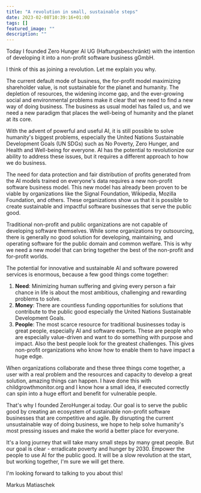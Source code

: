 ```yaml
---
title: "A revolution in small, sustainable steps"
date: 2023-02-08T10:39:16+01:00
tags: []
featured_image: ""
description: ""
---
```


<!-- Please write a blog post that explains why I founded Zero Hunger AI - ZeroHunger.ai, explaining the following points:

- it is quite obvious that our current default mode of business, the for-profit model maximizing shareholder value, is not sustainable for the planet and humanity
- with the advent of powerful and useful AI it is still possible to solve humanities biggest problems, especially the UN SDGs like No Poverty, Zero Hunger and Health and Well-being for everyone
- the need for data protection and fair distribution of profits generated from the AI models trained on everyones data requires a new non-profit software business model that has been proven already by examples like the signal foundation (Signal Technology Foundation), Wikipedia, Mozilla foundation and others. (give other, better examples if you can)
- traditional non-profit and public organizations are not capable of developing software themselves. Some try outsourcing now, but generally there is no good solution for developing, maintaining and operating software for the public domain and common wellfare.
- serving the public good with an ecosystem of sustainable non-profit software businesses which are competitive and agile is a viable strategy for disrupting the current unsustainable way of doing business with a sustainable way that can help solve humanities most pressing issues
-->

Today I founded Zero Hunger AI UG (Haftungsbeschränkt) with the intention of developing it into a non-profit software business gGmbH.

I think of this as joining a revolution. Let me explain you why.

The current default mode of business, the for-profit model maximizing shareholder value, is not sustainable for the planet and humanity. The depletion of resources, the widening income gap, and the ever-growing social and environmental problems make it clear that we need to find a new way of doing business. The business as usual model has failed us, and we need a new paradigm that places the well-being of humanity and the planet at its core.

With the advent of powerful and useful AI, it is still possible to solve humanity's biggest problems, especially the United Nations Sustainable Development Goals (UN SDGs) such as No Poverty, Zero Hunger, and Health and Well-being for everyone. AI has the potential to revolutionize our ability to address these issues, but it requires a different approach to how we do business.

The need for data protection and fair distribution of profits generated from the AI models trained on everyone's data requires a new non-profit software business model. This new model has already been proven to be viable by organizations like the Signal Foundation, Wikipedia, Mozilla Foundation, and others. These organizations show us that it is possible to create sustainable and impactful software businesses that serve the public good.

Traditional non-profit and public organizations are not capable of developing software themselves. While some organizations try outsourcing, there is generally no good solution for developing, maintaining, and operating software for the public domain and common welfare. This is why we need a new model that can bring together the best of the non-profit and for-profit worlds.

The potential for innovative and sustainable AI and software powered services is enormous, because a few good things come together:

1. **Need**: Minimizing human suffering and giving every person a fair chance in life is about the most ambitious, challenging and rewarding problems to solve.
2. **Money**: There are countless funding opportunities for solutions that contribute to the public good especially the United Nations Sustainable Development Goals.
3. **People**: The most scarce resource for traditional businesses today is great people, especially AI and software experts. These are people who are especially value-driven and want to do something with purpose and impact. Also the best people look for the greatest challenges. This gives non-profit organizations who know how to enable them to have impact a huge edge.

When organizations collaborate and these three things come together, a user with a real problem and the resources and capacity to develop a great solution, amazing things can happen. I have done this with childgrowthmonitor.org and I know how a small idea, if executed correctly can spin into a huge effort and benefit for vulnerable people.

That's why I founded ZeroHunger.ai today. Our goal is to serve the public good by creating an ecosystem of sustainable non-profit software businesses that are competitive and agile. By disrupting the current unsustainable way of doing business, we hope to help solve humanity's most pressing issues and make the world a better place for everyone.

It's a long journey that will take many small steps by many great people. But our goal is clear - erradicate poverty and hunger by 2030. Empower the people to use AI for the public good. It will be a slow revolution at the start, but working together, I'm sure we will get there.

I'm looking forward to talking to you about this!

Markus Matiaschek
